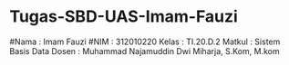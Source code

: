 # Tugas-SBD-UAS-Imam-Fauzi
#Nama : Imam Fauzi
#NIM : 312010220
Kelas : TI.20.D.2
Matkul : Sistem Basis Data
Dosen : Muhammad Najamuddin Dwi Miharja, S.Kom, M.kom
